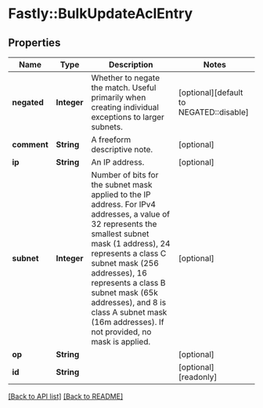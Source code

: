 # Fastly::BulkUpdateAclEntry

## Properties

| Name | Type | Description | Notes |
| ---- | ---- | ----------- | ----- |
| **negated** | **Integer** | Whether to negate the match. Useful primarily when creating individual exceptions to larger subnets. | [optional][default to NEGATED::disable] |
| **comment** | **String** | A freeform descriptive note. | [optional] |
| **ip** | **String** | An IP address. | [optional] |
| **subnet** | **Integer** | Number of bits for the subnet mask applied to the IP address. For IPv4 addresses, a value of 32 represents the smallest subnet mask (1 address), 24 represents a class C subnet mask (256 addresses), 16 represents a class B subnet mask (65k addresses), and 8 is class A subnet mask (16m addresses). If not provided, no mask is applied. | [optional] |
| **op** | **String** |  | [optional] |
| **id** | **String** |  | [optional][readonly] |

[[Back to API list]](../../README.md#endpoints) [[Back to README]](../../README.md)

